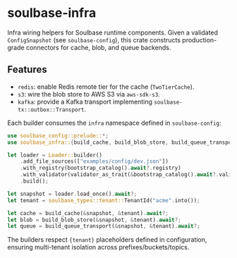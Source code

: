 # soulbase-infra

Infra wiring helpers for Soulbase runtime components. Given a validated
`ConfigSnapshot` (see `soulbase-config`), this crate constructs production-grade
connectors for cache, blob, and queue backends.

## Features

- `redis`: enable Redis remote tier for the cache (`TwoTierCache`).
- `s3`: wire the blob store to AWS S3 via `aws-sdk-s3`.
- `kafka`: provide a Kafka transport implementing `soulbase-tx::outbox::Transport`.

Each builder consumes the `infra` namespace defined in `soulbase-config`:

```rust
use soulbase_config::prelude::*;
use soulbase_infra::{build_cache, build_blob_store, build_queue_transport};

let loader = Loader::builder()
    .add_file_sources(["examples/config/dev.json"])
    .with_registry(bootstrap_catalog().await?.registry)
    .with_validator(validator_as_trait(&bootstrap_catalog().await?.validator))
    .build();

let snapshot = loader.load_once().await?;
let tenant = soulbase_types::tenant::TenantId("acme".into());

let cache = build_cache(&snapshot, &tenant).await?;
let blob = build_blob_store(&snapshot, &tenant).await?;
let queue = build_queue_transport(&snapshot, &tenant).await?;
```

The builders respect `{tenant}` placeholders defined in configuration, ensuring
multi-tenant isolation across prefixes/buckets/topics.
